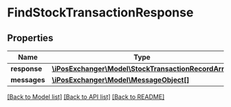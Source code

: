 # FindStockTransactionResponse

## Properties
Name | Type | Description | Notes
------------ | ------------- | ------------- | -------------
**response** | [**\iPosExchanger\Model\StockTransactionRecordArray**](StockTransactionRecordArray.md) |  | [optional] 
**messages** | [**\iPosExchanger\Model\MessageObject[]**](MessageObject.md) |  | [optional] 

[[Back to Model list]](../README.md#documentation-for-models) [[Back to API list]](../README.md#documentation-for-api-endpoints) [[Back to README]](../README.md)


